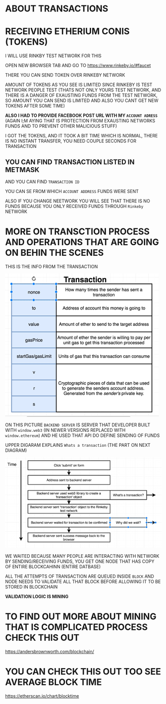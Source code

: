 # ABOUT TRANSACTIONS


# RECEIVING ETHERIUM CONIS (TOKENS)

I WILL USE RINKBY TEST NETWORK FOR THIS

OPEN NEW BROWSER TAB AND GO TO <https://www.rinkeby.io/#faucet>

THERE YOU CAN SEND TOKEN OVER RINKEBY NETWORK

AMOUNT OF TOKENS AS YOU SEE IS LIMITED SINCE RINKEBY IS TEST NETWORK PEOPLE TEST (THATS NOT ONLY YOURS TEST NETWORK, AND THERE IS A DANGER OF EXAUSTING FUNDS FROM THE TEST NETWORK, SO AMOUNT YOU CAN SEND IS LIMITED AND ALSO YOU CANT GET NEW TOKENS AFTER SOME TIME)

**ALSO I HAD TO PROVIDE FACEBOOK POST URL WITH MY `ACCOUNT ADRESS`** (AGAIN I;M AYING THAT IS PROTECTION FROM EXAUSTING NETWORKS FUNDS AND TO PREVENT OTHER MALICIOUS STUFF)

I GOT THE TOKENS, AND IT TOOK A BIT TIME WHICH IS NORMAL, THERE IS NO INSTANT TRANSFER, YOU NEED COUPLE SECONDS FOR TRANSACTION

## YOU CAN FIND TRANSACTION LISTED IN METMASK

AND YOU CAN FIND `TRANSACTION ID`

YOU CAN SE FROM WHICH `ACCOUNT ADDRESS` FUNDS WERE SENT
 
ALSO IF YOU CHANGE NEETWORK YOU WILL SEE THAT THERE IS NO FUNDS BECAUSE YOU ONLY RECEIVED FUNDS THROUGH `Rinkeby` NETWORK

# MORE ON TRANSCTION PROCESS AND OPERATIONS THAT ARE GOING ON BEHIN THE SCENES

THIS IS THE INFO FROM THE TRANSACTION

![transaction](images/transaction.png)
  
ON THIS PICTURE `BACKEND SERVER` IS SERVER THAT DEVELOPER BUILT WITH `window.web3` (IN NEWER VERSIONS REPLACED WITH `window.ethereum`) AND HE USED THAT API DO DEFINE SENDING OF FUNDS 

UPPER DIGARAM EXPLAINS `Whats a transaction` (THE PART ON NEXT DIAGRAM)

![trans proces](images/trans_process.png)

WE WAITED BECAUSE MANY PEOPLE ARE INTERACTING WITH NETWORK BY SENDING/RECEIVING FUNDS, YOU GET ONE NODE THAT HAS COPY OF ENTIRE BLOCKCAHINN (ENTIRE DATBASE)

ALL THE ATTEMPTS OF TRANSACTION ARE QUEUED INSIDE `BLOCK` AND NODE NEEDS TO VALIDATE ALL THAT BLOCK BEFORE ALLOWING IT TO BE STORED IN BLOCKCHAIN

**VALIDATION LOGIC IS MINING**

# TO FIND OUT MORE ABOUT MINING THAT IS COMPLICATED PROCESS CHECK THIS OUT

<https://andersbrownworth.com/blockchain/>

# YOU CAN CHECK THIS OUT TOO SEE AVERAGE BLOCK TIME

<https://etherscan.io/chart/blocktime>